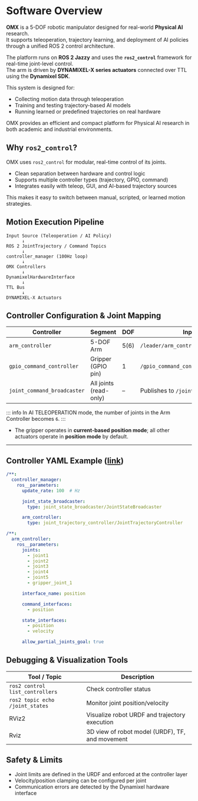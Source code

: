 # Software Overview

**OMX** is a 5-DOF robotic manipulator designed for real-world **Physical AI** research.  
It supports teleoperation, trajectory learning, and deployment of AI policies through a unified ROS 2 control architecture.

The platform runs on **ROS 2 Jazzy** and uses the **`ros2_control`** framework for real-time joint-level control.  
The arm is driven by **DYNAMIXEL-X series actuators** connected over TTL using the **Dynamixel SDK**.

This system is designed for:

- Collecting motion data through teleoperation
- Training and testing trajectory-based AI models
- Running learned or predefined trajectories on real hardware

OMX provides an efficient and compact platform for Physical AI research in both academic and industrial environments.

<!-- ## System Architecture
::: info
 The diagram below illustrates the overall control structure of OMX.
 Teleoperation or AI-generated commands are processed through `ros2_control`, translated by the hardware interface, and executed by DYNAMIXEL actuators via TTL.
:::

![software_architecture](/specifications/omy/omy_architecture.png)

| Layer | Component | Description |
| --- | --- | --- |
| **Compute** | Raspberry Pi5 | ROS 2 Jazzy  |
| **Motion Control** | `ros2_control` | Real-time joint control at 400Hz |
| **Actuators** | DYNAMIXEL-Y series | High-torque servo via RS-485 |
| **Communication** | RS‑485 | Dynamixel Protocol 2.0 |
| **Networking** | Ethernet | Remote access |
| **Sensors (optional)** | Intel RealSense D405 | Mounted on wrist (F3M only) | -->


## Why `ros2_control`?

OMX uses `ros2_control` for modular, real-time control of its joints.

- Clean separation between hardware and control logic
- Supports multiple controller types (trajectory, GPIO, command)
- Integrates easily with teleop, GUI, and AI-based trajectory sources

This makes it easy to switch between manual, scripted, or learned motion strategies.

## Motion Execution Pipeline

```
Input Source (Teleoperation / AI Policy)
      ↓
ROS 2 JointTrajectory / Command Topics
      ↓
controller_manager (100Hz loop)
      ↓
OMX Controllers
      ↓
DynamixelHardwareInterface
      ↓
TTL Bus
      ↓
DYNAMIXEL-X Actuators
```

## Controller Configuration & Joint Mapping

| Controller                | Segment             | DOF | Input Topic                                    |
|---------------------------|---------------------|-----|------------------------------------------------|
| `arm_controller`          | 5-DOF Arm           | 5(6)   | `/leader/arm_controller/joint_trajectory`      |
| `gpio_command_controller` | Gripper (GPIO pin)  | 1   | `/gpio_command_controller/commands`        |
| `joint_command_broadcaster` | All joints (read-only) | –   | Publishes to `/joint_states`                   |
::: info
 In AI TELEOPERATION mode, the number of joints in the Arm Controller becomes `6`.
:::
- The gripper operates in **current-based position mode**; all other actuators operate in **position mode** by default.

---

## Controller YAML Example ([link](https://github.com/ROBOTIS-GIT/open_manipulator/blob/main/open_manipulator_bringup/config/omx_f_follower_ai/hardware_controller_manager.yaml))

```yaml
/**:
  controller_manager:
    ros__parameters:
      update_rate: 100  # Hz

      joint_state_broadcaster:
        type: joint_state_broadcaster/JointStateBroadcaster

      arm_controller:
        type: joint_trajectory_controller/JointTrajectoryController

/**:
  arm_controller:
    ros__parameters:
      joints:
        - joint1
        - joint2
        - joint3
        - joint4
        - joint5
        - gripper_joint_1

      interface_name: position

      command_interfaces:
        - position

      state_interfaces:
        - position
        - velocity

      allow_partial_joints_goal: true
```

## Debugging & Visualization Tools

| Tool / Topic | Description |
|--------------|-------------|
| `ros2 control list_controllers` | Check controller status |
| `ros2 topic echo /joint_states` | Monitor joint position/velocity |
| RViz2 | Visualize robot URDF and trajectory execution |
| Rviz | 3D view of robot model (URDF), TF, and movement |


## Safety & Limits

- Joint limits are defined in the URDF and enforced at the controller layer
- Velocity/position clamping can be configured per joint
- Communication errors are detected by the Dynamixel hardware interface

